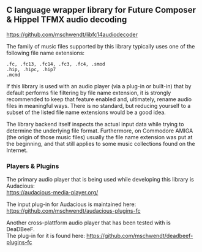 ## C language wrapper library for Future Composer & Hippel TFMX audio decoding  
https://github.com/mschwendt/libfc14audiodecoder

The family of music files supported by this library typically uses one
of the following file name extensions:  

    .fc, .fc13, .fc14, .fc3, .fc4, .smod
    .hip, .hipc, .hip7
    .mcmd

If this library is used with an audio player (via a plug-in or built-in)
that by default performs file filtering by file name extension, it is
strongly recommended to keep that feature enabled and, ultimately, rename
audio files in meaningful ways. There is no standard, but reducing yourself
to a subset of the listed file name extensions would be a good idea.

The library backend itself inspects the actual input data while trying to
determine the underlying file format. Furthermore, on Commodore AMIGA (the
origin of those music files) usually the file name extension was put at the
beginning, and that still applies to some music collections found on the
Internet.

### Players & Plugins

The primary audio player that is being used while developing this library
is Audacious:  
 https://audacious-media-player.org/

The input plug-in for Audacious is maintained here:  
https://github.com/mschwendt/audacious-plugins-fc

Another cross-plattform audio player that has been tested with
is DeaDBeeF.  
The plug-in for it is found here:
https://github.com/mschwendt/deadbeef-plugins-fc
